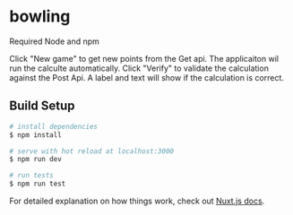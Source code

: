 # bowling
Required Node and npm 

Click "New game" to get new points from the Get api. The applicaiton wil run the calculte automatically. 
Click "Verify" to  validate the calculation against the Post Api. A label and text will show if the calculation is correct.  
 

## Build Setup

```bash
# install dependencies
$ npm install

# serve with hot reload at localhost:3000
$ npm run dev

# run tests
$ npm run test

```



For detailed explanation on how things work, check out [Nuxt.js docs](https://nuxtjs.org).
